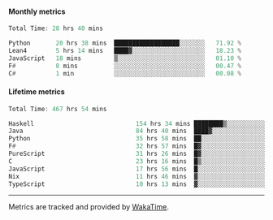 #### Monthly metrics
<!--START_SECTION:wakamonthly-->

```asm
Total Time: 28 hrs 40 mins

Python       20 hrs 38 mins  ██████████████████░░░░░░░   71.92 %
Lean4        5 hrs 14 mins   ████▓░░░░░░░░░░░░░░░░░░░░   18.23 %
JavaScript   18 mins         ▒░░░░░░░░░░░░░░░░░░░░░░░░   01.10 %
F#           8 mins          ░░░░░░░░░░░░░░░░░░░░░░░░░   00.47 %
C#           1 min           ░░░░░░░░░░░░░░░░░░░░░░░░░   00.08 %
```

<!--END_SECTION:wakamonthly-->
#### Lifetime metrics
<!--START_SECTION:wakalifetime-->

```asm
Total Time: 467 hrs 54 mins

Haskell                            154 hrs 34 mins ████████▒░░░░░░░░░░░░░░░░   32.94 %
Java                               84 hrs 40 mins  ████▓░░░░░░░░░░░░░░░░░░░░   18.05 %
Python                             35 hrs 58 mins  ██░░░░░░░░░░░░░░░░░░░░░░░   07.67 %
F#                                 32 hrs 57 mins  █▓░░░░░░░░░░░░░░░░░░░░░░░   07.03 %
PureScript                         31 hrs 26 mins  █▓░░░░░░░░░░░░░░░░░░░░░░░   06.70 %
C                                  23 hrs 16 mins  █▒░░░░░░░░░░░░░░░░░░░░░░░   04.96 %
JavaScript                         17 hrs 56 mins  █░░░░░░░░░░░░░░░░░░░░░░░░   03.82 %
Nix                                11 hrs 46 mins  ▓░░░░░░░░░░░░░░░░░░░░░░░░   02.51 %
TypeScript                         10 hrs 13 mins  ▓░░░░░░░░░░░░░░░░░░░░░░░░   02.18 %
```

<!--END_SECTION:wakalifetime-->

---

Metrics are tracked and provided by [WakaTime](https://github.com/athul/waka-readme).
